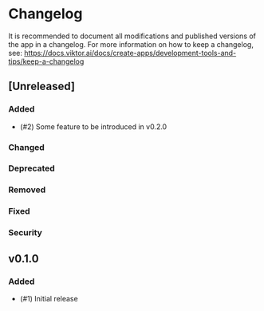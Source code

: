 # Changelog
It is recommended to document all modifications and published versions of the app in a changelog. For more information 
on how to keep a changelog, see: https://docs.viktor.ai/docs/create-apps/development-tools-and-tips/keep-a-changelog

## [Unreleased]
### Added
- (#2) Some feature to be introduced in v0.2.0

### Changed

### Deprecated

### Removed

### Fixed

### Security

## v0.1.0
### Added
- (#1) Initial release
